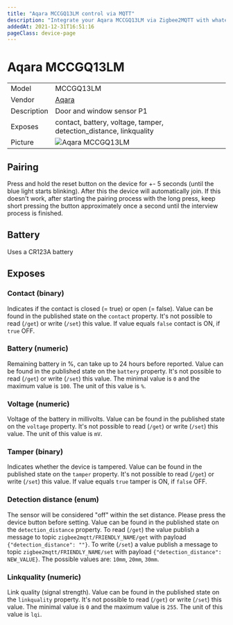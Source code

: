 ```yaml
---
title: "Aqara MCCGQ13LM control via MQTT"
description: "Integrate your Aqara MCCGQ13LM via Zigbee2MQTT with whatever smart home infrastructure you are using without the vendor's bridge or gateway."
addedAt: 2021-12-31T16:51:16
pageClass: device-page
---
```


<!-- !!!! -->
<!-- ATTENTION: This file is auto-generated through docgen! -->
<!-- You can only edit the "Notes"-Section between the two comment lines "Notes BEGIN" and "Notes END". -->
<!-- Do not use h1 or h2 heading within "## Notes"-Section. -->
<!-- !!!! -->

# Aqara MCCGQ13LM

|     |     |
|-----|-----|
| Model | MCCGQ13LM  |
| Vendor  | [Aqara](/supported-devices/#v=Aqara)  |
| Description | Door and window sensor P1 |
| Exposes | contact, battery, voltage, tamper, detection_distance, linkquality |
| Picture | ![Aqara MCCGQ13LM](https://www.zigbee2mqtt.io/images/devices/MCCGQ13LM.png) |


<!-- Notes BEGIN: You can edit here. Add "## Notes" headline if not already present. -->
## Pairing

Press and hold the reset button on the device for +- 5 seconds (until the blue light starts blinking). After this the device will automatically join.
If this doesn't work, after starting the pairing process with the long press, keep short pressing the button approximately once a second until the interview process is finished.

## Battery

Uses a CR123A battery
<!-- Notes END: Do not edit below this line -->




## Exposes

### Contact (binary)
Indicates if the contact is closed (= true) or open (= false).
Value can be found in the published state on the `contact` property.
It's not possible to read (`/get`) or write (`/set`) this value.
If value equals `false` contact is ON, if `true` OFF.

### Battery (numeric)
Remaining battery in %, can take up to 24 hours before reported.
Value can be found in the published state on the `battery` property.
It's not possible to read (`/get`) or write (`/set`) this value.
The minimal value is `0` and the maximum value is `100`.
The unit of this value is `%`.

### Voltage (numeric)
Voltage of the battery in millivolts.
Value can be found in the published state on the `voltage` property.
It's not possible to read (`/get`) or write (`/set`) this value.
The unit of this value is `mV`.

### Tamper (binary)
Indicates whether the device is tampered.
Value can be found in the published state on the `tamper` property.
It's not possible to read (`/get`) or write (`/set`) this value.
If value equals `true` tamper is ON, if `false` OFF.

### Detection distance (enum)
The sensor will be considered "off" within the set distance. Please press the device button before setting.
Value can be found in the published state on the `detection_distance` property.
To read (`/get`) the value publish a message to topic `zigbee2mqtt/FRIENDLY_NAME/get` with payload `{"detection_distance": ""}`.
To write (`/set`) a value publish a message to topic `zigbee2mqtt/FRIENDLY_NAME/set` with payload `{"detection_distance": NEW_VALUE}`.
The possible values are: `10mm`, `20mm`, `30mm`.

### Linkquality (numeric)
Link quality (signal strength).
Value can be found in the published state on the `linkquality` property.
It's not possible to read (`/get`) or write (`/set`) this value.
The minimal value is `0` and the maximum value is `255`.
The unit of this value is `lqi`.

